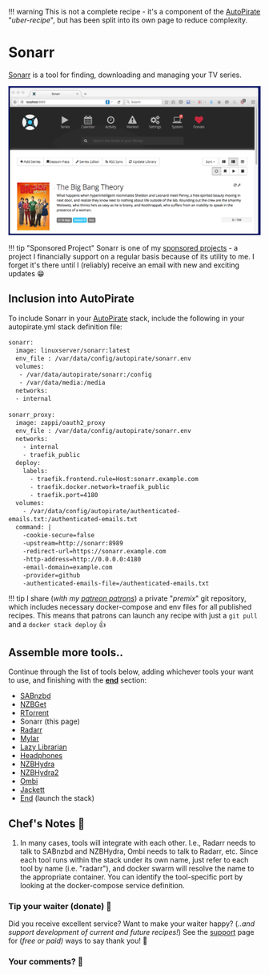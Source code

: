 !!! warning
    This is not a complete recipe - it's a component of the [AutoPirate](/recipies/autopirate/) "_uber-recipe_", but has been split into its own page to reduce complexity.


# Sonarr

[Sonarr](https://sonarr.tv/) is a tool for finding, downloading and managing your TV series.

![Sonarr Screenshot](../../images/sonarr.png)

!!! tip "Sponsored Project"
    Sonarr is one of my [sponsored projects](/sponsored-projects/) - a project I financially support on a regular basis because of its utility to me. I forget it's there until I (reliably) receive an email with new and exciting updates 😁

## Inclusion into AutoPirate

To include Sonarr in your [AutoPirate](/recipies/autopirate/) stack, include the following in your autopirate.yml stack definition file:

````
sonarr:
  image: linuxserver/sonarr:latest
  env_file : /var/data/config/autopirate/sonarr.env
  volumes:
   - /var/data/autopirate/sonarr:/config
   - /var/data/media:/media
  networks:
  - internal

sonarr_proxy:
  image: zappi/oauth2_proxy
  env_file : /var/data/config/autopirate/sonarr.env
  networks:
    - internal
    - traefik_public
  deploy:
    labels:
      - traefik.frontend.rule=Host:sonarr.example.com
      - traefik.docker.network=traefik_public
      - traefik.port=4180
  volumes:
    - /var/data/config/autopirate/authenticated-emails.txt:/authenticated-emails.txt
  command: |
    -cookie-secure=false
    -upstream=http://sonarr:8989
    -redirect-url=https://sonarr.example.com
    -http-address=http://0.0.0.0:4180
    -email-domain=example.com
    -provider=github
    -authenticated-emails-file=/authenticated-emails.txt
````

!!! tip
    I share (_with my [patreon patrons](https://www.patreon.com/funkypenguin)_) a private "_premix_" git repository, which includes necessary docker-compose and env files for all published recipes. This means that patrons can launch any recipe with just a ```git pull``` and a ```docker stack deploy``` 👍

## Assemble more tools..

Continue through the list of tools below, adding whichever tools your want to use, and finishing with the **[end](/recipies/autopirate/end/)** section:

* [SABnzbd](/recipies/autopirate/sabnzbd.md)
* [NZBGet](/recipies/autopirate/nzbget.md)
* [RTorrent](/recipies/autopirate/rtorrent/)
* Sonarr (this page)
* [Radarr](/recipies/autopirate/radarr/)
* [Mylar](/recipies/autopirate/mylar/)
* [Lazy Librarian](/recipies/autopirate/lazylibrarian/)
* [Headphones](/recipies/autopirate/headphones/)
* [NZBHydra](/recipies/autopirate/nzbhydra/)
* [NZBHydra2](/recipies/autopirate/nzbhydra2/)
* [Ombi](/recipies/autopirate/ombi/)
* [Jackett](/recipies/autopirate/jackett/)
* [End](/recipies/autopirate/end/) (launch the stack)


## Chef's Notes 📓

1. In many cases, tools will integrate with each other. I.e., Radarr needs to talk to SABnzbd and NZBHydra, Ombi needs to talk to Radarr, etc. Since each tool runs within the stack under its own name, just refer to each tool by name (i.e. "radarr"), and docker swarm will resolve the name to the appropriate container. You can identify the tool-specific port by looking at the docker-compose service definition.

### Tip your waiter (donate) 👏

Did you receive excellent service? Want to make your waiter happy? (_..and support development of current and future recipes!_) See the [support](/support/) page for (_free or paid)_ ways to say thank you! 👏

### Your comments? 💬
